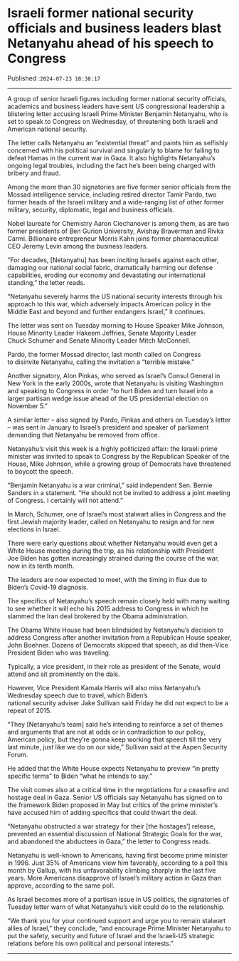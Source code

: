 # Israeli former national security officials and business leaders blast Netanyahu ahead of his speech to Congress

Published :`2024-07-23 18:38:17`

---

A group of senior Israeli figures including former national security officials, academics and business leaders have sent US congressional leadership a blistering letter accusing Israeli Prime Minister Benjamin Netanyahu, who is set to speak to Congress on Wednesday, of threatening both Israeli and American national security.

The letter calls Netanyahu an “existential threat” and paints him as selfishly concerned with his political survival and singularly to blame for failing to defeat Hamas in the current war in Gaza. It also highlights Netanyahu’s ongoing legal troubles, including the fact he’s been being charged with bribery and fraud.

Among the more than 30 signatories are five former senior officials from the Mossad intelligence service, including retired director Tamir Pardo, two former heads of the Israeli military and a wide-ranging list of other former military, security, diplomatic, legal and business officials.

Nobel laureate for Chemistry Aaron Ciechanover is among them, as are two former presidents of Ben Gurion University, Avishay Braverman and Rivka Carmi. Billionaire entrepreneur Morris Kahn joins former pharmaceutical CEO Jeremy Levin among the business leaders.

“For decades, [Netanyahu] has been inciting Israelis against each other, damaging our national social fabric, dramatically harming our defense capabilities, eroding our economy and devastating our international standing,” the letter reads.

“Netanyahu severely harms the US national security interests through his approach to this war, which adversely impacts American policy in the Middle East and beyond and further endangers Israel,” it continues.

The letter was sent on Tuesday morning to House Speaker Mike Johnson, House Minority Leader Hakeem Jeffries, Senate Majority Leader Chuck Schumer and Senate Minority Leader Mitch McConnell.

Pardo, the former Mossad director, last month called on Congress to disinvite Netanyahu, calling the invitation a “terrible mistake.”

Another signatory, Alon Pinkas, who served as Israel’s Consul General in New York in the early 2000s, wrote that Netanyahu is visiting Washington and speaking to Congress in order “to hurt Biden and turn Israel into a larger partisan wedge issue ahead of the US presidential election on November 5.”

A similar letter – also signed by Pardo, Pinkas and others on Tuesday’s letter – was sent in January to Israel’s president and speaker of parliament demanding that Netanyahu be removed from office.

Netanyahu’s visit this week is a highly politicized affair: the Israeli prime minister was invited to speak to Congress by the Republican Speaker of the House, Mike Johnson, while a growing group of Democrats have threatened to boycott the speech.

”Benjamin Netanyahu is a war criminal,” said independent Sen. Bernie Sanders in a statement. “He should not be invited to address a joint meeting of Congress. I certainly will not attend.”

In March, Schumer, one of Israel’s most stalwart allies in Congress and the first Jewish majority leader, called on Netanyahu to resign and for new elections in Israel.

There were early questions about whether Netanyahu would even get a White House meeting during the trip, as his relationship with President Joe Biden has gotten increasingly strained during the course of the war, now in its tenth month.

The leaders are now expected to meet, with the timing in flux due to Biden’s Covid-19 diagnosis.

The specifics of Netanyahu’s speech remain closely held with many waiting to see whether it will echo his 2015 address to Congress in which he slammed the Iran deal brokered by the Obama administration.

The Obama White House had been blindsided by Netanyahu’s decision to address Congress after another invitation from a Republican House speaker, John Boehner. Dozens of Democrats skipped that speech, as did then-Vice President Biden who was traveling.

Typically, a vice president, in their role as president of the Senate, would attend and sit prominently on the dais.

However, Vice President Kamala Harris will also miss Netanyahu’s Wednesday speech due to travel, which Biden’s national security adviser Jake Sullivan said Friday he did not expect to be a repeat of 2015.

“They [Netanyahu’s team] said he’s intending to reinforce a set of themes and arguments that are not at odds or in contradiction to our policy, American policy, but they’re gonna keep working that speech till the very last minute, just like we do on our side,” Sullivan said at the Aspen Security Forum.

He added that the White House expects Netanyahu to preview “in pretty specific terms” to Biden “what he intends to say.”

The visit comes also at a critical time in the negotiations for a ceasefire and hostage deal in Gaza. Senior US officials say Netanyahu has signed on to the framework Biden proposed in May but critics of the prime minister’s have accused him of adding specifics that could thwart the deal.

“Netanyahu obstructed a war strategy for their [the hostages’] release, prevented an essential discussion of National Strategic Goals for the war, and abandoned the abductees in Gaza,” the letter to Congress reads.

Netanyahu is well-known to Americans, having first become prime minister in 1996. Just 35% of Americans view him favorably, according to a poll this month by Gallup, with his unfavorability climbing sharply in the last five years. More Americans disapprove of Israel’s military action in Gaza than approve, according to the same poll.

As Israel becomes more of a partisan issue in US politics, the signatories of Tuesday letter warn of what Netanyahu’s visit could do to the relationship.

“We thank you for your continued support and urge you to remain stalwart allies of Israel,” they conclude, “and encourage Prime Minister Netanyahu to put the safety, security and future of Israel and the Israeli-US strategic relations before his own political and personal interests.”

---

